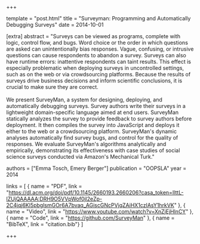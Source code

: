 +++

template = "post.html"
title = "Surveyman: Programming and Automatically Debugging Surveys"
date = 2014-10-01

[extra]
abstract = "Surveys can be viewed as programs, complete with logic, control flow, and bugs. Word choice or the order in which questions are asked can unintentionally bias responses. Vague, confusing, or intrusive questions can cause respondents to abandon a survey. Surveys can also have runtime errors: inattentive respondents can taint results. This effect is especially problematic when deploying surveys in uncontrolled settings, such as on the web or via crowdsourcing platforms. Because the results of surveys drive business decisions and inform scientific conclusions, it is crucial to make sure they are correct.<br/><br/> We present SurveyMan, a system for designing, deploying, and automatically debugging surveys. Survey authors write their surveys in a lightweight domain-specific language aimed at end users. SurveyMan statically analyzes the survey to provide feedback to survey authors before deployment. It then compiles the survey into JavaScript and deploys it either to the web or a crowdsourcing platform. SurveyMan's dynamic analyses automatically find survey bugs, and control for the quality of responses. We evaluate SurveyMan's algorithms analytically and empirically, demonstrating its effectiveness with case studies of social science surveys conducted via Amazon's Mechanical Turk."

authors = ["Emma Tosch, Emery Berger"]
publication = "OOPSLA"
year = 2014

links = [
    { name = "PDF", link = "https://dl.acm.org/doi/pdf/10.1145/2660193.2660206?casa_token=IlttL-lZUjQAAAAA:DRH9O5VVpWof0jl2eZp-2C4jqj6Kl5pbglsmGOr6A7bvaq_AGiscGNcPVjqZAiHX1czIAsY1hrkVK" },
    { name = "Video", link = "https://www.youtube.com/watch?v=XnZjEjHlnCY" },
    { name = "Code", link = "https://github.com/SurveyMan" },
    { name = "BibTeX", link = "citation.bib"}
]


+++

